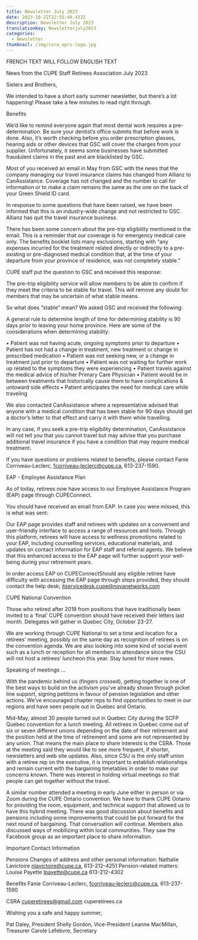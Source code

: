 ```yaml
---
title: Newsletter July 2023
date: 2023-10-22T22:55:48.432Z
description: Newsletter July 2023
translationKey: Newsletterjuly2023
categories:
  - Newsletter
thumbnail: /img/csra_aprs-logo.jpg
---
```

FRENCH TEXT WILL FOLLOW ENGLISH TEXT

News from the CUPE Staff Retirees Association
July 2023         

Sisters and Brothers,

We intended to have a short early summer newsletter, but there’s a lot happening! Please take a few minutes to read right through.

Benefits

We’d like to remind everyone again that most dental work requires a pre-determination. Be sure your dentist’s office submits that before work is done. Also, it’s worth checking before you order prescription glasses, hearing aids or other devices that GSC will cover the charges from your supplier. Unfortunately, it seems some businesses have submitted fraudulent claims in the past and are blacklisted by GSC. 

Most of you received an email in May from GSC with the news that the company managing our travel insurance claims has changed from Allianz to CanAssistance. Coverage has not changed and the number to call for information or to make a claim remains the same as the one on the back of your Green Shield ID card.

In response to some questions that have been raised, we have been informed that this is an industry-wide change and not restricted to GSC. Allianz has quit the travel insurance business.

There has been some concern about the pre-trip eligibility mentioned in the email. This is a reminder that our coverage is for emergency medical care only. The benefits booklet lists many exclusions, starting with “any expenses incurred for the treatment related directly or indirectly to a pre-existing or pre-diagnosed medical condition that, at the time of your departure from your province of residence, was not completely stable.”

CUPE staff put the question to GSC and received this response:

The pre-trip eligibility service will allow members to be able to confirm if they meet the criteria to be stable for travel. This will remove any doubt for members that may be uncertain of what stable means.

So what does “stable” mean? We asked GSC and received the following:

A general rule to determine length of time for determining stability is 90 days prior to leaving your home province. Here are some of the considerations when determining stability: 

•         Patient was not having acute, ongoing symptoms prior to departure
•         Patient has not had a change in treatment, new treatment or change in prescribed medication
•         Patient was not seeking new, or a change in treatment just prior to departure
•         Patient was not waiting for further work up related to the symptoms they were experiencing
•         Patient travels against the medical advice of his/her Primary Care Physician
•         Patient would be in between treatments that historically cause them to have complications & untoward side effects
•         Patient anticipates the need for medical care while traveling

We also contacted CanAssistance where a representative advised that anyone with a medical condition that has been stable for 90 days should get a doctor’s letter to that effect and carry it with them while travelling. 

In any case, if you seek a pre-trip eligibility determination, CanAssistance will not tell you that you cannot travel but may advise that you purchase additional travel insurance if you have a condition that may require medical treatment.

If you have questions or problems related to benefits, please contact Fanie Corriveau-Leclerc, fcorriveau-leclerc@cupe.ca, 613-237-1590.

EAP - Employee Assistance Plan

As of today, retirees now have access to our Employee Assistance Program (EAP) page through CUPEConnect.

You should have received an email from EAP.  In case you were missed, this is what was sent:

Our EAP page provides staff and retirees with updates on a convenient and user-friendly interface to access a range of resources and tools. Through this platform, retirees will have access to wellness promotions related to your EAP, including counselling services, educational materials, and updates on contact information for EAP staff and referral agents. We believe that this enhanced access to the EAP page will further support your well-being during your retirement years.

In order access EAP on CUPEConnectShould any eligible retiree have difficulty with accessing the EAP page through steps provided, they should contact the help desk; itservicedesk.cupe@novanetworks.com

CUPE National Convention

Those who retired after 2019 from positions that have traditionally been invited to a ‘final’ CUPE convention should have received their letters last month. Delegates will gather in Quebec City, October 23-27.

We are working through CUPE National to set a time and location for a retirees’ meeting, possibly on the same day as recognition of retirees is on the convention agenda. We are also looking into some kind of social event such as a lunch or reception for all members in attendance since the CSU will not host a retirees’ luncheon this year. Stay tuned for more news.

Speaking of meetings …

With the pandemic behind us (fingers crossed), getting together is one of the best ways to build on the activism you’ve already shown through picket line support, signing petitions in favour of pension legislation and other actions. We’ve encouraged chapter reps to find opportunities to meet in our regions and have seen people out in Quebec and Ontario.

Mid-May, almost 30 people turned out in Quebec City during the SCFP Québec convention for a lunch meeting. All retirees in Quebec come out of six or seven different unions depending on the date of their retirement and the position held at the time of retirement and some are not represented by any union. That means the main place to share interests is the CSRA. Those at the meeting said they would like to see more frequent, if shorter, newsletters and web site updates. Also, since CSU is the only staff union with a retiree rep on the executive, it is important to establish relationships and remain current with the bargaining timetables in order to make our concerns known. There was interest in holding virtual meetings so that people can get together without the travel.

A similar number attended a meeting in early June either in person or via Zoom during the CUPE Ontario convention. We have to thank CUPE Ontario for providing the room, equipment, and technical support that allowed us to have this hybrid meeting. There was good discussion about benefits and pensions including some improvements that could be put forward for the next round of bargaining. That conversation will continue. Members also discussed ways of mobilizing within local communities. They saw the Facebook group as an important place to share information.

 Important Contact Information

Pensions         Changes of address and other personal information:
                        Nathalie Lavictoire nlavictoire@cupe.ca, 613-212-4251 
                        Pension-related matters:
                        Louise Payette lpayette@cupe.ca 613-212-4302

Benefits          Fanie Corriveau-Leclerc, fcorriveau-leclerc@cupe.ca, 613-237-1590

CSRA             cuperetirees@gmail.com
                        cuperetirees.ca

Wishing you a safe and happy summer,

Pat Daley, President
Shelly Gordon, Vice-President
Leanne MacMillan, Treasurer
Carole Lefebvre, Secretary